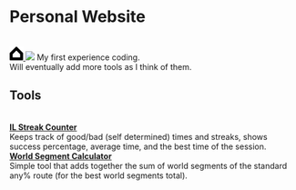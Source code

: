 <h1>Personal Website</h1><br>
<a href="https://zeldocto.github.io">
  <img src="/assets/icons/googlehome.svg" width="24" height="24" />
</a>
<img src="{https://img.shields.io/badge/HTML5-E34F26?style=for-the-badge&logo=html5&logoColor=white}" />
My first experience coding.<br>
Will eventually add more tools as I think of them.<br>  

<h2>Tools</h2><br>  
<a href="https://zeldocto.github.io/iltool/"><b>IL Streak Counter</b></a><br>
Keeps track of good/bad (self determined) times and streaks, shows success percentage, average time, and the best time of the session.<br>  
<a href="https://zeldocto.github.io/worldcalc/"><b>World Segment Calculator</b></a><br>
Simple tool that adds together the sum of world segments of the standard any% route (for the best world segments total).  
